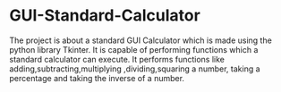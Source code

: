 # GUI-Standard-Calculator
The project is about a standard GUI Calculator which is made using the python library Tkinter.
It is capable of performing functions which a standard calculator can execute.
It performs functions like adding,subtracting,multiplying ,dividing,squaring a number, taking a percentage and taking the inverse of a number.
